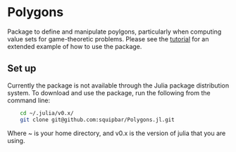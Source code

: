 # Polygons

Package to define and manipulate poylgons, particularly when computing value sets for game-theoretic problems.  Please see the [tutorial](http://nbviewer.jupyter.org/github/squipbar/Polygons.jl/blob/master/Tutorial.ipynb) for an extended example of how to use the package.

## Set up
Currently the package is not available through the Julia package distribution system. To download and use the package, run the following from the command line:

```sh
    cd ~/.julia/v0.x/
    git clone git@github.com:squipbar/Polygons.jl.git
```
Where ~ is your home directory, and v0.x is the version of julia that you are using.
